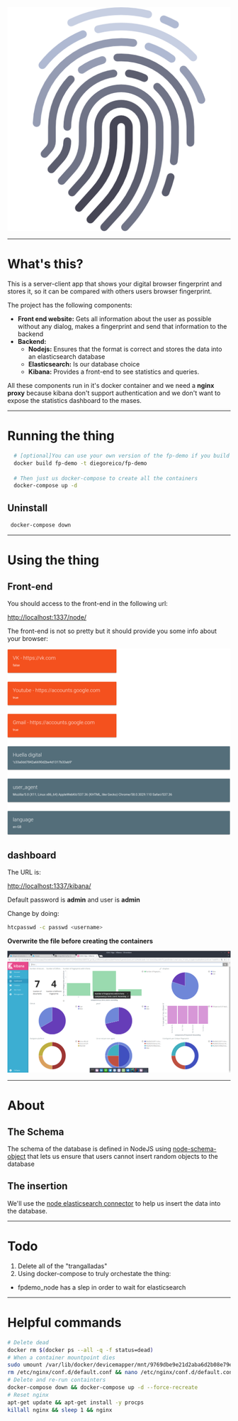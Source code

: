 <center><img src="./image/fingerprint.png"></center>

---

# What's this?

This is a server-client app that shows your digital browser fingerprint and stores it, so it can be compared with others users browser fingerprint.

The project has the following components:

- __Front end website:__ Gets all information about the user as possible without any dialog, makes a fingerprint and send that information to the backend
- __Backend:__
  - __Nodejs:__ Ensures that the format is correct and stores the data into an elasticsearch database
  - __Elasticsearch:__ Is our database choice
  - __Kibana:__ Provides a front-end to see statistics and queries.

All these components run in it's docker container and we need a __nginx proxy__ because kibana don't support authentication and we don't want to expose the statistics dashboard to the mases.

---

# Running the thing

```bash
  # [optional]You can use your own version of the fp-demo if you build it like this
  docker build fp-demo -t diegoreico/fp-demo
  
  # Then just us docker-compose to create all the containers
  docker-compose up -d
```

 ## Uninstall

 ```bash
  docker-compose down
 ```

---

# Using the thing

## Front-end

You should access to the front-end in the following url:

[http://localhost:1337/node/](http://localhost:1337/node/)

The front-end is not so pretty but it should provide you some info about your browser:

<center><img src="./image/frontend.png"></center>

## dashboard

The URL is:

[http://localhost:1337/kibana/](http://localhost:1337/kibana/)

Default password is __admin__ and user is __admin__

Change by doing:
```bash
htcpasswd -c passwd <username>
```
__Overwrite the file before creating the containers__

![Panel example image](https://github.com/DiegoReiriz/fp-demo/blob/master/image/Captura%20de%20pantalla%20de%202017-05-30%2018-41-30.png?raw=true)

---

# About

## The Schema

The schema of the database is defined in NodeJS using [node-schema-object](https://www.npmjs.com/package/node-schema-object) that lets us ensure that users cannot insert random objects to the database

## The insertion

We'll use the [node elasticsearch connector](https://www.npmjs.com/package/elasticsearch) to help us insert the data into the database.

---

# Todo

1. Delete all of the "trangalladas"
2. Using docker-compose to truly orchestate the thing:
  - fpdemo_node has a slep in order to wait for elasticsearch

---

# Helpful commands

```bash
# Delete dead
docker rm $(docker ps --all -q -f status=dead)
# When a container mountpoint dies
sudo umount /var/lib/docker/devicemapper/mnt/9769dbe9e21d2aba6d2b08e79e3a67534ff8d69b66a93ae554a519cdc9ea7027
rm /etc/nginx/conf.d/default.conf && nano /etc/nginx/conf.d/default.conf
# Delete and re-run containters
docker-compose down && docker-compose up -d --force-recreate
# Reset nginx
apt-get update && apt-get install -y procps
killall nginx && sleep 1 && nginx
```
